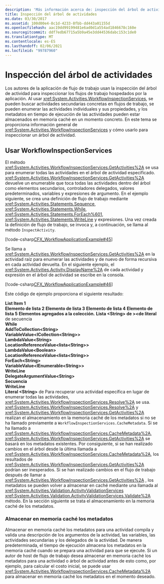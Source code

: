 ```yaml
---
description: 'Más información acerca de: inspección del árbol de actividad'
title: Inspección del árbol de actividades
ms.date: 03/30/2017
ms.assetid: 100d00e4-8c1d-4233-8fbb-dd443a01155d
ms.openlocfilehash: aac19dd99199481e6ad0d1a554ad1846678c160e
ms.sourcegitcommit: ddf7edb67715a5b9a45e3dd44536dabc153c1de0
ms.translationtype: MT
ms.contentlocale: es-ES
ms.lasthandoff: 02/06/2021
ms.locfileid: "99787960"
---
```

# <a name="activity-tree-inspection"></a>Inspección del árbol de actividades

Los autores de la aplicación de flujo de trabajo usan la inspección del árbol de actividad para inspeccionar los flujos de trabajo hospedados por la aplicación. Al usar <xref:System.Activities.WorkflowInspectionServices>, se pueden buscar actividades secundarias concretas en flujos de trabajo, se pueden enumerar las actividades individuales y sus propiedades, y los metadatos en tiempo de ejecución de las actividades pueden estar almacenados en memoria caché en un momento concreto. En este tema se proporciona información general de <xref:System.Activities.WorkflowInspectionServices> y cómo usarlo para inspeccionar un árbol de actividad.  
  
## <a name="using-workflowinspectionservices"></a>Usar WorkflowInspectionServices  

 El método <xref:System.Activities.WorkflowInspectionServices.GetActivities%2A> se usa para enumerar todas las actividades en el árbol de actividad especificado. <xref:System.Activities.WorkflowInspectionServices.GetActivities%2A> devuelve un enumerable que toca todas las actividades dentro del árbol como elementos secundarios, controladores delegados, valores predeterminados, variables y expresiones de argumento. En el ejemplo siguiente, se crea una definición de flujo de trabajo mediante <xref:System.Activities.Statements.Sequence>, <xref:System.Activities.Statements.While>, <xref:System.Activities.Statements.ForEach%601>, <xref:System.Activities.Statements.WriteLine> y expresiones. Una vez creada la definición de flujo de trabajo, se invoca y, a continuación, se llama al método `InspectActivity`.  
  
 [!code-csharp[CFX_WorkflowApplicationExample#45](~/samples/snippets/csharp/VS_Snippets_CFX/cfx_workflowapplicationexample/cs/program.cs#45)]  
  
 Se llama a <xref:System.Activities.WorkflowInspectionServices.GetActivities%2A> en la actividad raíz para enumerar las actividades y de nuevo de forma recursiva en cada actividad devuelta. En el siguiente ejemplo, el <xref:System.Activities.Activity.DisplayName%2A> de cada actividad y expresión en el árbol de actividad se escribe en la consola.  
  
 [!code-csharp[CFX_WorkflowApplicationExample#46](~/samples/snippets/csharp/VS_Snippets_CFX/cfx_workflowapplicationexample/cs/program.cs#46)]  
  
 Este código de ejemplo proporciona el siguiente resultado:  
  
 **List Item 1**  
**Elemento de lista 2** 
 **Elemento de lista 3** 
 **Elemento de lista 4** 
 **Elemento de lista 5** 
 **Elementos agregados a la colección.** 
  **Lista \<String> de ><de literal** de secuencia  
 **While**  
 **AddToCollection\<String>**  
 **VariableValue<ICollection\<String>>**  
 **LambdaValue\<String>**  
 **LocationReferenceValue<lista\<String>>**  
 **LambdaValue\<Boolean>**  
 **LocationReferenceValue<lista\<String>>**  
 **ForEach\<String>**  
 **VariableValue<IEnumerable\<String>>**  
 **WriteLine**  
 **DelegateArgumentValue\<String>**  
 **Secuencia**  
 **WriteLine**  
 **Literal \<String>** de  Para recuperar una actividad específica en lugar de enumerar todas las actividades, <xref:System.Activities.WorkflowInspectionServices.Resolve%2A> se usa. <xref:System.Activities.WorkflowInspectionServices.Resolve%2A> y <xref:System.Activities.WorkflowInspectionServices.GetActivities%2A> realizan el almacenamiento en la memoria caché de los metadatos si no se ha llamado previamente a `WorkflowInspectionServices.CacheMetadata`. Si se ha llamado a <xref:System.Activities.WorkflowInspectionServices.CacheMetadata%2A>, <xref:System.Activities.WorkflowInspectionServices.GetActivities%2A> se basará en los metadatos existentes. Por consiguiente, si se han realizado cambios en el árbol desde la última llamada a <xref:System.Activities.WorkflowInspectionServices.CacheMetadata%2A>, los resultados de <xref:System.Activities.WorkflowInspectionServices.GetActivities%2A> podrían ser inesperados. Si se han realizado cambios en el flujo de trabajo después de llamar a <xref:System.Activities.WorkflowInspectionServices.GetActivities%2A> , los metadatos se pueden volver a almacenar en caché mediante una llamada al <xref:System.Activities.Validation.ActivityValidationServices> <xref:System.Activities.Validation.ActivityValidationServices.Validate%2A> método. En la sección siguiente se trata el almacenamiento en la memoria caché de los metadatos.  
  
### <a name="caching-metadata"></a>Almacenar en memoria caché los metadatos  

 Almacenar en memoria caché los metadatos para una actividad compila y valida una descripción de los argumentos de la actividad, las variables, las actividades secundarias y los delegados de la actividad. De manera predeterminada, el tiempo de ejecución almacena los metadatos en la memoria caché cuando se prepara una actividad para que se ejecute. Si un autor de host de flujo de trabajo desea almacenar en memoria caché los metadatos para una actividad o árbol de actividad antes de esto como, por ejemplo, para calcular el costo inicial, se puede usar <xref:System.Activities.WorkflowInspectionServices.CacheMetadata%2A> para almacenar en memoria caché los metadatos en el momento deseado.
